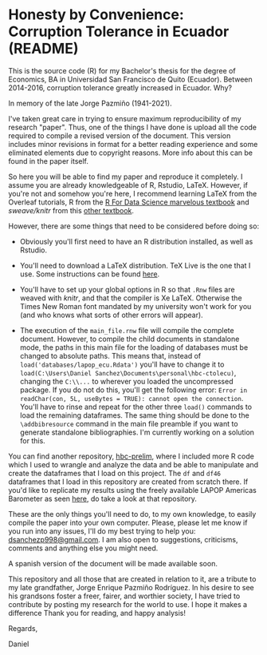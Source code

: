 # Honesty by Convenience: Corruption Tolerance in Ecuador (README)

This is the source code (R) for my Bachelor's thesis for the degree of Economics, BA in Universidad San Francisco de Quito (Ecuador). Between 2014-2016, corruption tolerance greatly increased in Ecuador. Why? 

In memory of the late Jorge Pazmiño (1941-2021).

I've taken great care in trying to ensure maximum reproducibility of my research "paper". Thus, one of the things I have done is upload all the code required to compile a revised version of the document. This version includes minor revisions in format for a better reading experience and some eliminated elements due to copyright reasons. More info about this can be found in the paper itself.

So here you will be able to find my paper and reproduce it completely. I assume you are already knowledgeable of R, Rstudio, LaTeX. However, if you're not and somehow you're here, I recommend learning LaTeX from the Overleaf tutorials, R from the [R For Data Science marvelous textbook](https://r4ds.had.co.nz/) and *sweave/knitr* from this [other textbook](https://www.routledge.com/Dynamic-Documents-with-R-and-knitr/Xie/p/book/9781498716963). 

However, there are some things that need to be considered before doing so: 

- Obviously you'll first need to have an R distribution installed, as well as Rstudio.

- You'll need to download a LaTeX distribution. TeX Live is the one that I use. Some instructions can be found [here](https://tug.org/texlive/acquire-netinstall.html). 

- You'll have to set up your global options in R so that `.Rnw` files are weaved with *knitr*, and that the compiler is Xe LaTeX. Otherwise the Times New Roman font mandated by my university won't work for you (and who knows what sorts of other errors will appear). 

- The execution of the `main_file.rnw` file will compile the complete document. However, to compile the child documents in standalone mode, the paths in this main file for the loading of databases must be changed to absolute paths. This means that, instead of `load('databases/lapop_ecu.Rdata')` you'll have to change it to `load(C:\Users\Daniel Sanchez\Documents\personal\hbc-ctolecu)`, changing the `C:\\...` to wherever you loaded the uncompressed package. If you do not do this, you'll get the following error: `Error in readChar(con, 5L, useBytes = TRUE): cannot open the connection`. You'll have to rinse and repeat for the other three `load()` commands to load the remaining dataframes. The same thing should be done to the `\addbibresource` command in the main file preamble if you want to generate standalone bibliographies. I'm currently working on a solution for this. 

You can find another repository, [hbc-prelim](https://github.com/dsanchezp18/hbc-prelim), where I included more R code which I used to wrangle and analyze the data and be able to manipulate and create the dataframes that I load on this project. The `df` and `df46` dataframes that I load in this repository are created from scratch there. If you'd like to replicate my results using the freely available LAPOP Americas Barometer as seen [here](https://www.vanderbilt.edu/lapop/free-access.php), do take a look at that repository. 

These are the only things you'll need to do, to my own knowledge, to easily compile the paper into your own computer. Please, please let me know if you run into any issues, I'll do my best trying to help you: dsanchezp998@gmail.com. I am also open to suggestions, criticisms, comments and anything else you might need.

A spanish version of the document will be made available soon. 

This repository and all those that are created in relation to it, are a tribute to my late grandfather, Jorge Enrique Pazmiño Rodríguez. In his desire to see his grandsons foster a freer, fairer, and worthier society, I have tried to contribute by posting my research for the world to use. I hope it makes a difference
Thank you for reading, and happy analysis!

Regards,

Daniel
